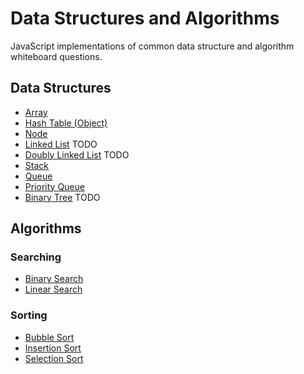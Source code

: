 # Data Structures and Algorithms

JavaScript implementations of common data structure and algorithm whiteboard questions.

## Data Structures

- [Array](src/data-structures/array.js)
- [Hash Table (Object)](src/data-structures/hash-table.js)
- [Node](src/data-structures/node.js)
- [Linked List](src/data-structures/linked-list.js) TODO
- [Doubly Linked List](src/data-structures/doubly-linked-list.js) TODO
- [Stack](src/data-structures/stack.js)
- [Queue](src/data-structures/queue.js)
- [Priority Queue](src/data-structures/priority-queue.js)
- [Binary Tree](src/data-structures/binary-tree.js) TODO


## Algorithms

### Searching

- [Binary Search](src/algorithms/search/binary-search.js)
- [Linear Search](src/algorithms/search/linear-search.js)

### Sorting

- [Bubble Sort](src/algorithms/sort/bubble-sort.js)
- [Insertion Sort](src/algorithms/sort/insertion-sort.js)
- [Selection Sort](src/algorithms/sort/selection-sort.js)
